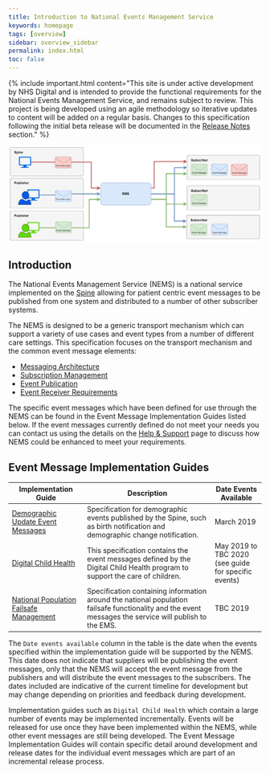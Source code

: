 ```yaml
---
title: Introduction to National Events Management Service
keywords: homepage
tags: [overview]
sidebar: overview_sidebar
permalink: index.html
toc: false
---
```


{% include important.html content="This site is under active development by NHS Digital and is intended to provide the functional requirements for the National Events Management Service, and remains subject to review. This project is being developed using an agile methodology so iterative updates to content will be added on a regular basis. Changes to this specification following the initial beta release will be documented in the [Release Notes](overview_release_notes.html) section." %}


<a href="images/overview/overview_message_diagram.png" target="_blank"><img src="images/overview/overview_message_diagram.png"></a>


## Introduction

The National Events Management Service (NEMS) is a national service implemented on the [Spine](https://digital.nhs.uk/services/spine) allowing for patient centric event messages to be published from one system and distributed to a number of other subscriber systems.


The NEMS is designed to be a generic transport mechanism which can support a variety of use cases and event types from a number of different care settings. This specification focuses on the transport mechanism and the common event message elements:

- [Messaging Architecture](explore_msg_architecture_overview.html)
- [Subscription Management](explore_subscriptions.html)
- [Event Publication](publication_publish.html)
- [Event Receiver Requirements](receiver_requirements.html) 

The specific event messages which have been defined for use through the NEMS can be found in the Event Message Implementation Guides listed below. If the event messages currently defined do not meet your needs you can contact us using the details on the [Help & Support](support_contact.html) page to discuss how NEMS could be enhanced to meet your requirements.

## Event Message Implementation Guides

| Implementation Guide | Description | Date Events Available |
| --- | --- | --- |
| [Demographic Update Event Messages](https://developer.nhs.uk/apis/demographicupdates-beta/) | Specification for demographic events published by the Spine, such as birth notification and demographic change notification. | March 2019 |
| [Digital Child Health](https://developer.nhs.uk/apis/dch-beta/) | This specification contains the event messages defined by the Digital Child Health program to support the care of children. | May 2019 to<br/>TBC 2020<br/>(see guide for specific events) |
| [National Population Failsafe Management](https://developer.nhs.uk/apis/npfm-beta/) | Specification containing information around the national population failsafe functionality and the event messages the service will publish to the EMS. | TBC 2019 |

The `Date events available` column in the table is the date when the events specified within the implementation guide will be supported by the NEMS. This date does not indicate that suppliers will be publishing the event messages, only that the NEMS will accept the event message from the publishers and will distribute the event messages to the subscribers. The dates included are indicative of the current timeline for development but may change depending on priorities and feedback during development.

Implementation guides such as `Digital Child Health` which contain a large number of events may be implemented incrementally. Events will be released for use once they have been implemented within the NEMS, while other event messages are still being developed. The Event Message Implementation Guides will contain specific detail around development and release dates for the individual event messages which are part of an incremental release process.


